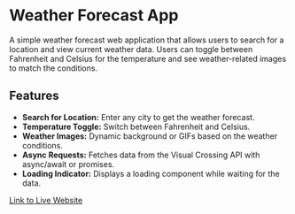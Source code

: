 # Weather Forecast App

A simple weather forecast web application that allows users to search for a location and view current weather data. Users can toggle between Fahrenheit and Celsius for the temperature and see weather-related images to match the conditions.

## Features
- **Search for Location:** Enter any city to get the weather forecast.
- **Temperature Toggle:** Switch between Fahrenheit and Celsius.
- **Weather Images:** Dynamic background or GIFs based on the weather conditions.
- **Async Requests:** Fetches data from the Visual Crossing API with async/await or promises.
- **Loading Indicator:** Displays a loading component while waiting for the data.

[Link to Live Website](https://faisalsherif7.github.io/weather-app/)
